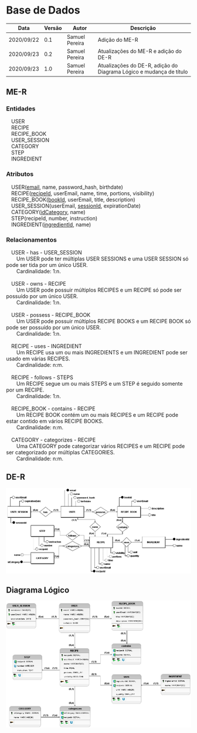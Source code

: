 # Base de Dados
| Data |Versão| Autor | Descrição |
| ---- | ---- | ----- | --------- |
| 2020/09/22 | 0.1 | Samuel Pereira | Adição do ME-R |
| 2020/09/23 | 0.2 | Samuel Pereira | Atualizações do ME-R e adição do DE-R |
| 2020/09/23 | 1.0 | Samuel Pereira | Atualizações do DE-R, adição do Diagrama Lógico e mudança de título |

## ME-R

### Entidades
&emsp;USER</br>
&emsp;RECIPE</br>
&emsp;RECIPE_BOOK</br>
&emsp;USER_SESSION</br>
&emsp;CATEGORY</br>
&emsp;STEP</br>
&emsp;INGREDIENT</br>


### Atributos
&emsp;USER(<u>email</u>, name, password_hash, birthdate)</br>
&emsp;RECIPE(<u>recipeId</u>, userEmail, name, time, portions, visibility)</br>
&emsp;RECIPE_BOOK(<u>bookId</u>, userEmail, title, description)</br>
&emsp;USER_SESSION(userEmail, <u>sessionId</u>, expirationDate)</br>
&emsp;CATEGORY(<u>idCategory</u>, name)</br>
&emsp;STEP(recipeId, number, instruction)</br>
&emsp;INGREDIENT(<u>ingredientId</u>, name)</br>

### Relacionamentos
&emsp;USER - has - USER_SESSION</br>
&emsp;&emsp;Um USER pode ter múltiplas USER SESSIONS e uma USER SESSION só pode ser tida por um único USER.</br>
&emsp;&emsp;Cardinalidade: 1:n.</br>
</br>
&emsp;USER - owns - RECIPE</br>
&emsp;&emsp;Um USER pode possuir múltiplos RECIPES e um RECIPE só pode ser possuído por um único USER.</br>
&emsp;&emsp;Cardinalidade: 1:n.</br>
</br>
&emsp;USER - possess - RECIPE_BOOK</br>
&emsp;&emsp;Um USER pode possuir múltiplos RECIPE BOOKS e um RECIPE BOOK só pode ser possuído por um único USER.</br>
&emsp;&emsp;Cardinalidade: 1:n.</br>
</br>
&emsp;RECIPE - uses - INGREDIENT</br>
&emsp;&emsp;Um RECIPE usa um ou mais INGREDIENTS e um INGREDIENT pode ser usado em várias RECIPES.</br>
&emsp;&emsp;Cardinalidade: n:m.</br>
</br>
&emsp;RECIPE - follows - STEPS</br>
&emsp;&emsp;Um RECIPE segue um ou mais STEPS e um STEP é seguido somente por um RECIPE.</br>
&emsp;&emsp;Cardinalidade: 1:n.</br>
</br>
&emsp;RECIPE_BOOK - contains - RECIPE</br>
&emsp;&emsp;Um RECIPE BOOK contém um ou mais RECIPES e um RECIPE pode estar contido em vários RECIPE BOOKS.</br>
&emsp;&emsp;Cardinalidade: n:m.</br>
</br>
&emsp;CATEGORY - categorizes - RECIPE</br>
&emsp;&emsp;Uma CATEGORY pode categorizar vários RECIPES e um RECIPE pode ser categorizado por múltiplas CATEGORIES.</br>
&emsp;&emsp;Cardinalidade: n:m.</br>

## DE-R
![](../assets/04-modelagem/20200923-der.png)

## Diagrama Lógico
![](../assets/04-modelagem/20200923-logico.png)